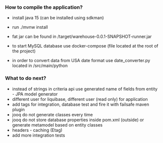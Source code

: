 ### How to compile the application?
- install java 15 (can be installed using sdkman)
- run ./mvnw install
- fat jar can be found in /target/warehouse-0.0.1-SNAPSHOT-runner.jar

- to start MySQL database use docker-compose (file located at the root of the project)
- in order to convert data from USA date format use date_converter.py located in /src/main/python

### What to do next?
- instead of strings in criteria api use generated name of fields from entity - JPA model generator
- different user for liquibase, different user (read only) for application
- add tags for integration, database test and fire it with failsafe maven plugin
- jooq do not generate classes every time
- jooq do not store database properties inside pom.xml (outside) or generate metamodel based on entity classes
- headers - caching (Etag)
- add more integration tests